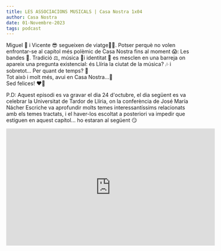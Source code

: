 ```yaml
---
title: LES ASSOCIACIONS MUSICALS | Casa Nostra 1x04
author: Casa Nostra
date: 01-Novembre-2023
tags: podcast
---
```


<p>Miguel 🥸 i Vicente 😎 segueixen de viatge😶‍🌫️.
Potser perquè no volen enfrontar-se al capítol més polèmic de Casa Nostra fins al moment 😱: Les bandes 🎼.
Tradició ⚖️, música 🎷i identitat 🪪 es mesclen en una barreja on apareix una pregunta existencial: és Llíria la ciutat de la música? 🎶 i sobretot... Per quant de temps? 🤨
<br>Tot això i molt més, avui en Casa Nostra...💋 
<br>Sed felices! ❤️🙌</p> 
<p>P.D: Aquest episodi es va gravar el dia 24 d&#39;octubre, el dia següent es va celebrar la Universitat de Tardor de Llíria, on la conferència de José María Nácher Escriche va aprofundir molts temes interessantíssims relacionats amb els temes tractats, i el haver-los escoltat a posteriori va impedir que estiguen en aquest capítol... ho estaran al següent 😏</p>

<iframe width="560" height="315" src="https://www.youtube.com/embed/G623IwhR5HA?si=pskDIvvSGrG2qdTc" title="YouTube video player" frameborder="0" allow="accelerometer; autoplay; clipboard-write; encrypted-media; gyroscope; picture-in-picture; web-share" referrerpolicy="strict-origin-when-cross-origin" allowfullscreen></iframe>
